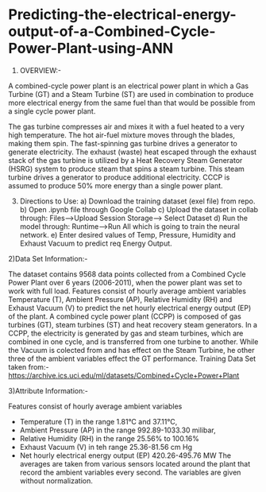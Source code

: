 # Predicting-the-electrical-energy-output-of-a-Combined-Cycle-Power-Plant-using-ANN
1) OVERVIEW:-

A combined-cycle power plant is an electrical power plant in which a Gas Turbine (GT) and a Steam Turbine (ST) are used in combination to produce more electrical energy from the same fuel than that would be possible from a single cycle power plant.

The gas turbine compresses air and mixes it with a fuel heated to a very high temperature. The hot air-fuel mixture moves through the blades, making them spin. The fast-spinning gas turbine drives a generator to generate electricity. The exhaust (waste) heat escaped through the exhaust stack of the gas turbine is utilized by a Heat Recovery Steam Generator (HSRG) system to produce steam that spins a steam turbine. This steam turbine drives a generator to produce additional electricity. CCCP is assumed to produce 50% more energy than a single power plant.


3)  Directions to Use:
  a) Download the training dataset (exel file) from repo.
  b) Open .ipynb file through Google Collab
  c) Upload the dataset in collab through: Files-->Upload Session Storage--> Select Dataset
  d) Run the model through: Runtime-->Run All which is going to train the neural network.
  e) Enter desired values of Temp, Pressure, Humidity and Exhaust Vacuum to predict req Energy Output.

2)Data Set Information:-

The dataset contains 9568 data points collected from a Combined Cycle Power Plant over 6 years (2006-2011), when the power plant was set to work with full load. Features consist of hourly average ambient variables Temperature (T), Ambient Pressure (AP), Relative Humidity (RH) and Exhaust Vacuum (V) to predict the net hourly electrical energy output (EP) of the plant.
A combined cycle power plant (CCPP) is composed of gas turbines (GT), steam turbines (ST) and heat recovery steam generators. In a CCPP, the electricity is generated by gas and steam turbines, which are combined in one cycle, and is transferred from one turbine to another. While the Vacuum is colected from and has effect on the Steam Turbine, he other three of the ambient variables effect the GT performance.
Training Data Set taken from:- https://archive.ics.uci.edu/ml/datasets/Combined+Cycle+Power+Plant

3)Attribute Information:-

Features consist of hourly average ambient variables
- Temperature (T) in the range 1.81°C and 37.11°C,
- Ambient Pressure (AP) in the range 992.89-1033.30 milibar,
- Relative Humidity (RH) in the range 25.56% to 100.16%
- Exhaust Vacuum (V) in teh range 25.36-81.56 cm Hg
- Net hourly electrical energy output (EP) 420.26-495.76 MW
The averages are taken from various sensors located around the plant that record the ambient variables every second. The variables are given without normalization.


